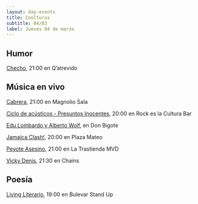 ```yaml
---
layout: day-events
title: Coolturus
subtitle: 04/03
label: Jueves 04 de marzo
---
```


## Humor

[Checho](https://instagram.com/qatrevido?igshid=8bj6dzn4g7aj), 21:00 en Q’atrevido

## Música en vivo

[Cabrera](https://magnoliosala.uy/evento/cabrera), 21:00 en Magnolio Sala

[Ciclo de acústicos - Presuntos Inocentes](https://instagram.com/rockeslaculturabar?igshid=8jjuuew9mw3m), 20:00 en Rock es la Cultura Bar

[Edu Lombardo y Alberto Wolf](https://instagram.com/restaurantedonbigote?igshid=164zq44egnbtq), en Don Bigote

[Jamaica Clash!](https://instagram.com/plazamateouy?igshid=zwiylcrx99sq), 20:00 en Plaza Mateo

[Peyote Asesino](https://www.latrastienda.com.uy/), 21:00 en La Trastienda MVD

[Vicky Denis](https://instagram.com/chains_disco?igshid=1dp7lgcxxx99t), 21:30 en Chains

## Poesía

[Living Literario](https://instagram.com/bulevarshow?igshid=w0conkgfuizb), 19:00 en Bulevar Stand Up
